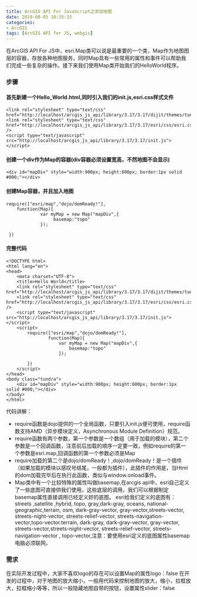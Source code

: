 ```yaml
---
title: ArcGIS API For JavaScript之添加地图
date: 2019-08-05 18:35:33
categories:
- ArcGIS
tags: [ArcGIS API for JS, webgis]
---
```

 在ArcGIS API For JS中，esri.Map类可以说是最重要的一个类，Map作为地图图层的容器，存放各种地图服务，同时Map具有一些常用的属性和事件可以帮助我们完成一些复杂的操作。接下来我们使用Map类开始我们的HelloWorld程序。
### 步骤
#### 首先新建一个Hello_World.html,同时引入我们的init.js,esri.css样式文件
```
<link rel="stylesheet" type="text/css" href="http://localhost/arcgis_js_api/library/3.17/3.17/dijit/themes/tundra/tundra.css"/>
<link rel="stylesheet" type="text/css" href="http://localhost/arcgis_js_api/library/3.17/3.17/esri/css/esri.css" />
<script type="text/javascript" src="http://localhost/arcgis_js_api/library/3.17/3.17/init.js"></script>
```

#### 创建一个div作为Map的容器(div容器必须设置宽高，不然地图不会显示)
```
<div id="mapDiv" style="width:900px; height:600px; border:1px solid #000;"></div>
```

#### 创建Map容器，并且加入地图
```
require(["esri/map","dojo/domReady!"],
    function(Map){
             var myMap = new Map("mapDiv",{
                  basemap:"topo"
             });

 })
```

#### 完整代码
```
<!DOCTYPE html>
<html lang="en">
<head>
    <meta charset="UTF-8">
    <title>Hello World</title>
    <link rel="stylesheet" type="text/css" href="http://localhost/arcgis_js_api/library/3.17/3.17/dijit/themes/tundra/tundra.css"/>
    <link rel="stylesheet" type="text/css" href="http://localhost/arcgis_js_api/library/3.17/3.17/esri/css/esri.css" />
    <script type="text/javascript" src="http://localhost/arcgis_js_api/library/3.17/3.17/init.js"></script>
    <script>
        require(["esri/map","dojo/domReady!"],
                function(Map){
                    var myMap = new Map("mapDiv",{
                        basemap:"topo"
                    });

        })
    </script>
</head>
<body class="tundra">
    <div id="mapDiv" style="width:900px; height:600px; border:1px solid #000;"></div>
</body>
</html>
```

代码讲解：

* require函数是dojo提供的一个全局函数，只要引入init.js便可使用，require函数支持AMD（异步模块定义，Asynchronous Module Definition）规范。
* require函数有两个参数，第一个参数是一个数组（用于加载的模块），第二个参数是一个回调函数，注意前后加载的顺序一定要一致，例如require的第一个参数是esri.map,回调函数的第一个参数必须是Map
* require加载的第二个是dojo/domReady！,dojo/domReady！是一个插件（如果加载的模块以感叹号结尾，一般都为插件），此插件的作用是，当Html的dom加载完毕后在执行此函数，类似与window.onload事件。
* Map类中有一个比较特殊的属性叫做basemap,在arcgis api中，esri自己定义了一些底图可直接供我们使用，这些底层的调用，我们可以根据制定basemap属性直接调用已经定义好的底图。
esri给我们定义的底图有：streets ,satellite ,hybrid, topo, gray,dark-gray, oceans, national-geographic,terrain, osm, dark-gray-vector, gray-vector,streets-vector, streets-night-vector, streets-relief-vector, streets-navigation-vector,topo-vector.terrain, dark-gray, dark-gray-vector, gray-vector, streets-vector,streets-night-vector, streets-relief-vector, streets-navigation-vector , topo-vector,注意：要使用esri定义的底图属性basemap电脑必须联网。

### 需求
在实际开发过程中，大家不喜欢logo的存在可以设置Map的属性logo：false
在开发的过程中，对于地图的放大缩小，一般用代码来控制地图的放大，缩小，拉框放大，拉框缩小等等，所以一般隐藏地图自带的按钮，设置属性slider：false
